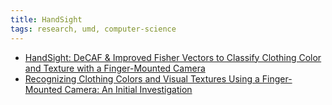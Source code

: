 ```yaml
---
title: HandSight
tags: research, umd, computer-science
---
```

- <a href="https://arxiv.org/abs/2311.12225v1" target="_blank">HandSight: DeCAF & Improved Fisher Vectors to Classify Clothing Color and Texture with a Finger-Mounted Camera</a>
- <a href="https://dl.acm.org/doi/abs/10.1145/3132525.3134805" target="_blank">Recognizing Clothing Colors and Visual Textures Using a Finger-Mounted Camera: An Initial Investigation</a>
